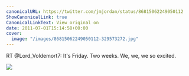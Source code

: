 ```yaml
---
canonicalURL: https://twitter.com/jmjordan/status/86815062249050112
ShowCanonicalLink: true
CanonicalLinkText: View original on
date: 2011-07-01T15:14:58+00:00
cover:
  image: "/images/86815062249050112-329573272.jpg"
---
```

RT @Lord_Voldemort7: It's Friday. Two weeks. We, we, we so excited.

![](/images/86815062249050112-329573272.jpg)